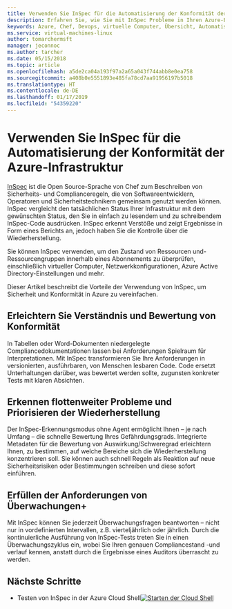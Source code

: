 ```yaml
---
title: Verwenden Sie InSpec für die Automatisierung der Konformität der Azure-Infrastruktur
description: Erfahren Sie, wie Sie mit InSpec Probleme in Ihren Azure-Bereitstellungen erkennen.
keywords: Azure, Chef, Devops, virtuelle Computer, Übersicht, Automatisieren, InSpec
ms.service: virtual-machines-linux
author: tomarchermsft
manager: jeconnoc
ms.author: tarcher
ms.date: 05/15/2018
ms.topic: article
ms.openlocfilehash: a5de2ca04a193f97a2a65a043f744abb8e0ea758
ms.sourcegitcommit: a408b0e5551893e485fa78cd7aa91956197b5018
ms.translationtype: HT
ms.contentlocale: de-DE
ms.lasthandoff: 01/17/2019
ms.locfileid: "54359220"
---
```

# <a name="use-inspec-for-compliance-automation-of-your-azure-infrastructure"></a>Verwenden Sie InSpec für die Automatisierung der Konformität der Azure-Infrastruktur
[InSpec](https://www.chef.io/inspec/) ist die Open Source-Sprache von Chef zum Beschreiben von Sicherheits- und Complianceregeln, die von Softwareentwicklern, Operatoren und Sicherheitstechnikern gemeinsam genutzt werden können. InSpec vergleicht den tatsächlichen Status Ihrer Infrastruktur mit dem gewünschten Status, den Sie in einfach zu lesendem und zu schreibendem InSpec-Code ausdrücken. InSpec erkennt Verstöße und zeigt Ergebnisse in Form eines Berichts an, jedoch haben Sie die Kontrolle über die Wiederherstellung.

Sie können InSpec verwenden, um den Zustand von Ressourcen und-Ressourcengruppen innerhalb eines Abonnements zu überprüfen, einschließlich virtueller Computer, Netzwerkkonfigurationen, Azure Active Directory-Einstellungen und mehr.

Dieser Artikel beschreibt die Vorteile der Verwendung von InSpec, um Sicherheit und Konformität in Azure zu vereinfachen.

## <a name="make-compliance-easy-to-understand-and-assess"></a>Erleichtern Sie Verständnis und Bewertung von Konformität
In Tabellen oder Word-Dokumenten niedergelegte Compliancedokumentationen lassen bei Anforderungen Spielraum für Interpretationen. Mit InSpec transformieren Sie Ihre Anforderungen in versionierten, ausführbaren, von Menschen lesbaren Code. Code ersetzt Unterhaltungen darüber, was bewertet werden sollte, zugunsten konkreter Tests mit klaren Absichten.

## <a name="detect-fleet-wide-issues-and-prioritize-their-remediation"></a>Erkennen flottenweiter Probleme und Priorisieren der Wiederherstellung
Der InSpec-Erkennungsmodus ohne Agent ermöglicht Ihnen – je nach Umfang – die schnelle Bewertung Ihres Gefährdungsgrads. Integrierte Metadaten für die Bewertung von Auswirkung/Schweregrad erleichtern Ihnen, zu bestimmen, auf welche Bereiche sich die Wiederherstellung konzentrieren soll. Sie können auch schnell Regeln als Reaktion auf neue Sicherheitsrisiken oder Bestimmungen schreiben und diese sofort einführen.

## <a name="satisfy-audits"></a>Erfüllen der Anforderungen von Überwachungen+
Mit InSpec können Sie jederzeit Überwachungsfragen beantworten – nicht nur in vordefinierten Intervallen, z.B. vierteljährlich oder jährlich. Durch die kontinuierliche Ausführung von InSpec-Tests treten Sie in einen Überwachungszyklus ein, wobei Sie Ihren genauen Compliancestand -und verlauf kennen, anstatt durch die Ergebnisse eines Auditors überrascht zu werden.

## <a name="next-steps"></a>Nächste Schritte

* Testen von InSpec in der Azure Cloud Shell[![Starten der Cloud Shell](https://shell.azure.com/images/launchcloudshell.png "Starten der Cloud Shell")](https://shell.azure.com)
